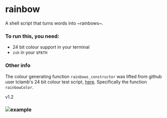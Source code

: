 rainbow
=======

A shell script that turns words into \~rainbows\~.

### To run this, you need:
 - 24 bit colour support in your terminal
 - `zsh` in your `$PATH`

### Other info

The colour generating function `rainbows_constructor` was lifted from github user tclamb's 24 bit colour test script, [here](https://github.com/tclamb/iTerm2/blob/d0ecb297727a59c9ee551144caeade675d9ae04b/tests/24-bit-color.sh). Specifically the function `rainbowColor`.

v1.2

### ![example](http://i.imgur.com/82HiYhM.png)
